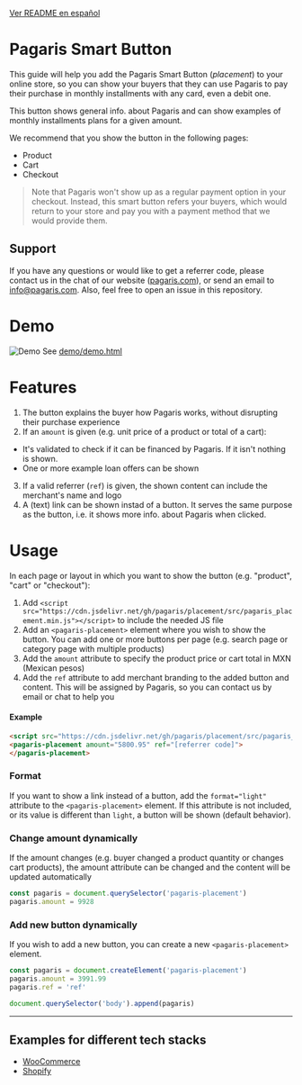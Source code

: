 [Ver README en español](README.md)

# Pagaris Smart Button

This guide will help you add the Pagaris Smart Button (_placement_) to your online store, so you can show your buyers that they can use Pagaris to pay their purchase in monthly installments with any card, even a debit one.

This button shows general info. about Pagaris and can show examples of monthly installments plans for a given amount.

We recommend that you show the button in the following pages:

- Product
- Cart
- Checkout

> Note that Pagaris won't show up as a regular payment option in your checkout. Instead, this smart button refers your buyers, which would return to your store and pay you with a payment method that we would provide them.

## Support

If you have any questions or would like to get a referrer code, please contact us in the chat of our website ([pagaris.com](https://pagaris.com)), or send an email to info@pagaris.com. Also, feel free to open an issue in this repository.

# Demo

![Demo](demo/demo.gif)
See [demo/demo.html](demo/demo.html)

# Features

1. The button explains the buyer how Pagaris works, without disrupting their purchase experience
2. If an `amount` is given (e.g. unit price of a product or total of a cart):
  - It's validated to check if it can be financed by Pagaris. If it isn't nothing is shown.
  - One or more example loan offers can be shown
3. If a valid referrer (`ref`) is given, the shown content can include the merchant's name and logo
4. A (text) link can be shown instad of a button. It serves the same purpose as the button, i.e. it shows more info. about Pagaris when clicked.

# Usage

In each page or layout in which you want to show the button (e.g. "product", "cart" or "checkout"):

1. Add `<script src="https://cdn.jsdelivr.net/gh/pagaris/placement/src/pagaris_placement.min.js"></script>` to include the needed JS file
2. Add an `<pagaris-placement>` element where you wish to show the button. You can add one or more buttons per page (e.g. search page or category page with multiple products)
3. Add the `amount` attribute to specify the product price or cart total in MXN (Mexican pesos)
4. Add the `ref` attribute to add merchant branding to the added button and content. This will be assigned by Pagaris, so you can contact us by email or chat to help you

#### Example

```html
<script src="https://cdn.jsdelivr.net/gh/pagaris/placement/src/pagaris_placement.min.js" defer></script>
<pagaris-placement amount="5800.95" ref="[referrer code]">
</pagaris-placement>
```

### Format

If you want to show a link instead of a button, add the `format="light"` attribute to the `<pagaris-placement>` element. If this attribute is not included, or its value is different than `light`, a button will be shown (default behavior).

### Change amount dynamically

If the amount changes (e.g. buyer changed a product quantity or changes cart products), the amount attribute can be changed and the content will be updated automatically

```js
const pagaris = document.querySelector('pagaris-placement')
pagaris.amount = 9928
```

### Add new button dynamically

If you wish to add a new button, you can create a new `<pagaris-placement>` element.

```js
const pagaris = document.createElement('pagaris-placement')
pagaris.amount = 3991.99
pagaris.ref = 'ref'

document.querySelector('body').append(pagaris)
```

---

## Examples for different tech stacks

- [WooCommerce](https://github.com/pagaris/placement/wiki/Woocommerce)
- [Shopify](https://github.com/pagaris/placement/wiki/Shopify)
